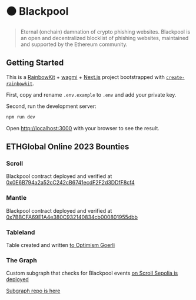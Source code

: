 # ⚫️ Blackpool

> Eternal (onchain) damnation of crypto phishing websites. Blackpool is an open and decentralized blocklist of phishing websites, maintained and supported by the Ethereum community.

## Getting Started

This is a [RainbowKit](https://rainbowkit.com) + [wagmi](https://wagmi.sh) + [Next.js](https://nextjs.org/) project bootstrapped with [`create-rainbowkit`](https://github.com/rainbow-me/rainbowkit/tree/main/packages/create-rainbowkit).

First, copy and rename `.env.example` to `.env` and add your private key.

Second, run the development server:

```bash
npm run dev
```

Open [http://localhost:3000](http://localhost:3000) with your browser to see the result.

## ETHGlobal Online 2023 Bounties

### Scroll

Blackpool contract deployed and verified at [0x0E6B794a2a52cC242cB6741ecdF2F2d3DDfF8cf4](https://sepolia.scrollscan.dev/address/0x0E6B794a2a52cC242cB6741ecdF2F2d3DDfF8cf4#code)

### Mantle

Blackpool contract deployed and verified at [0x7BBCFA69E1A4e380C932140834cb000801955dbb](https://explorer.testnet.mantle.xyz/address/0x7BBCFA69E1A4e380C932140834cb000801955dbb/contracts)

### Tableland

Table created and written [to Optimism Goerli](https://optimism-goerli.blockscout.com/token/0xfe79824f6E5894a3DD86908e637B7B4AF57eEE28/instance/30)

### The Graph

Custom subgraph that checks for Blackpool events [on Scroll Sepolia is deployed](https://thegraph.com/studio/subgraph/blackpool-scrollsepolia/)

[Subgraph repo is here](https://github.com/d0wnlore/blackpool-subgraph)
